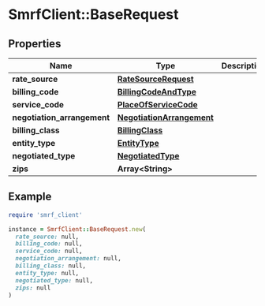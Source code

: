 # SmrfClient::BaseRequest

## Properties

| Name | Type | Description | Notes |
| ---- | ---- | ----------- | ----- |
| **rate_source** | [**RateSourceRequest**](RateSourceRequest.md) |  |  |
| **billing_code** | [**BillingCodeAndType**](BillingCodeAndType.md) |  |  |
| **service_code** | [**PlaceOfServiceCode**](PlaceOfServiceCode.md) |  | [optional] |
| **negotiation_arrangement** | [**NegotiationArrangement**](NegotiationArrangement.md) |  | [optional] |
| **billing_class** | [**BillingClass**](BillingClass.md) |  | [optional] |
| **entity_type** | [**EntityType**](EntityType.md) |  | [optional] |
| **negotiated_type** | [**NegotiatedType**](NegotiatedType.md) |  | [optional] |
| **zips** | **Array&lt;String&gt;** |  | [optional] |

## Example

```ruby
require 'smrf_client'

instance = SmrfClient::BaseRequest.new(
  rate_source: null,
  billing_code: null,
  service_code: null,
  negotiation_arrangement: null,
  billing_class: null,
  entity_type: null,
  negotiated_type: null,
  zips: null
)
```

